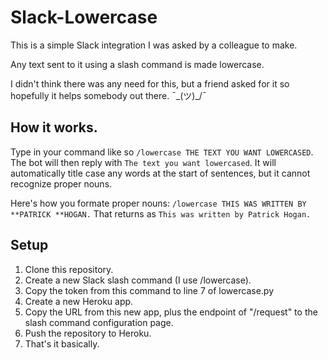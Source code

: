 # Slack-Lowercase

This is a simple Slack integration I was asked by a colleague to make. 

Any text sent to it using a slash command is made lowercase.

I didn't think there was any need for this, but a friend asked for it so hopefully it helps somebody out there. ¯\_(ツ)_/¯

## How it works.

Type in your command like so `/lowercase THE TEXT YOU WANT LOWERCASED`. The bot will then reply with `The text you want lowercased`. It will automatically title case any words at the start of sentences, but it cannot recognize proper nouns. 

Here's how you formate proper nouns: `/lowercase THIS WAS WRITTEN BY **PATRICK **HOGAN.` That returns as `This was written by Patrick Hogan.`

## Setup

1. Clone this repository.
2. Create a new Slack slash command (I use /lowercase). 
3. Copy the token from this command to line 7 of lowercase.py
4. Create a new Heroku app.
5. Copy the URL from this new app, plus the endpoint of "/request" to the slash command configuration page.
6. Push the repository to Heroku.
7. That's it basically.